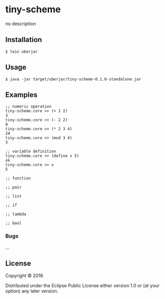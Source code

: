 # tiny-scheme

no description

## Installation


    $ lein uberjar

## Usage


    $ java -jar target/uberjar/tiny-scheme-0.1.0-standalone.jar

## Examples

    ;; numeric operation
    tiny-scheme.core >> (+ 1 2)
    3
    tiny-scheme.core >> (- 2 2)
    0
    tiny-scheme.core >> (* 2 3 4)
    24
    tiny-scheme.core >> (mod 3 4)
    3

    ;; variable definition
    tiny-scheme.core >> (define x 5)
    ok
    tiny-scheme.core >> x
    5

    ;; function 

    ;; pair

    ;; list

    ;; if

    ;; lambda

    ;; bool

### Bugs

...

## License

Copyright © 2016 

Distributed under the Eclipse Public License either version 1.0 or (at
your option) any later version.
